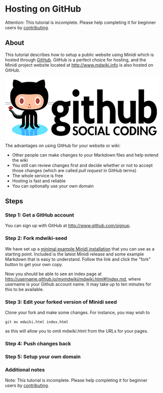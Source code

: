 Hosting on GitHub
=================

Attention: This tutorial is incomplete. Please help completing it for beginner users by [contributing][contribute].

About
------


This tutorial describes how to setup a public website using Minidi  which is hosted through [GitHub][GitHub]. GitHub is a perfect choice for hosting, and the Minidi project website located at <http://www.mdwiki.info> is also hosted on GitHub.

[![Github logo](githublogo.png)](http://www.github.com)

The advantages on using GitHub for your website or wiki:

* Other people can make changes to your Markdown files and help extend the wiki
* You still can review changes first and decide whether or not to accept those changes (which are called _pull request_ in GitHub terms)
* The whole service is free
* Hosting is fast and reliable
* You can optionally use your own domain

[GitHub]: http://www.github.com

Steps
------

### Step 1: Get a GitHub account

You can sign up with GitHub at <http://www.github.com/signup>.

### Step 2: Fork mdwiki-seed

We have set up a [minimal example Minidi installation](https://github.com/Dynalon/mdwiki-seed) that you can use as a starting point. Included is the latest Minidi release and some example Markdown that is easy to understand.  Follow the link and click the "fork" button to get your own copy.

Now you should be able to see an index page at http://username.github.io/mymdwiki/mdwiki.html#!index.md, where username is your Github account name.  It may take up to ten minutes for this to be available.

### Step 3: Edit your forked version of Minidi seed
Clone your fork and make some changes.  For instance, you may wish to

    git mv mdwiki.html index.html
    
as this will allow you to omit mdwiki.html from the URLs for your pages.

### Step 4: Push changes back

### Step 5: Setup your own domain

### Additional notes

Note: This tutorial is incomplete. Please help completing it for beginner users by [contributing][contribute].


[contribute]: /contribute.md
